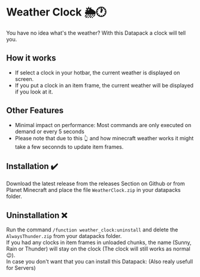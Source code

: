 # Weather Clock 🌦️🕐
You have no idea what's the weather? With this Datapack a clock will tell you.

## How it works
* If select a clock in your hotbar, the current weather is displayed on screen.
* If you put a clock in an item frame, the current weather will be displayed if you look at it.

## Other Features
* Minimal impact on performance: Most commands are only executed on demand or every 5 seconds  
* Please note that due to this 👆 and how minecraft weather works it might take a few seconnds to update item frames.

## Installation ✔️
Download the latest release from the releases Section on Github or from Planet Minecraft and place the file `WeatherClock.zip` in your datapacks folder.

## Uninstallation ❌
Run the command `/function weather_clock:uninstall` and delete the `AlwaysThunder.zip` from your datapacks folder.  
If you had any clocks in item frames in unloaded chunks, the name (Sunny, Rain or Thunder) will stay on the clock (The clock will still works as normal 😉).  
In case you don't want that you can install this Datapack: (Also realy usefull for Servers)